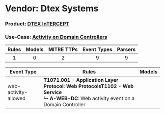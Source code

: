 Vendor: Dtex Systems
====================
### Product: [DTEX InTERCEPT](../ds_dtex_systems_dtex_intercept.md)
### Use-Case: [Activity on Domain Controllers](../../../../UseCases/uc_activity_on_domain_controllers.md)

| Rules | Models | MITRE TTPs | Event Types | Parsers |
|:-----:|:------:|:----------:|:-----------:|:-------:|
|   1   |   0    |     2      |      9      |    9    |

| Event Type           | Rules                                                                                                                                                   | Models |
| -------------------- | ------------------------------------------------------------------------------------------------------------------------------------------------------- | ------ |
| web-activity-allowed | <b>T1071.001 - Application Layer Protocol: Web Protocols</b><b>T1102 - Web Service</b><br> ↳ <b>A-WEB-DC</b>: Web activity event on a Domain Controller |        |